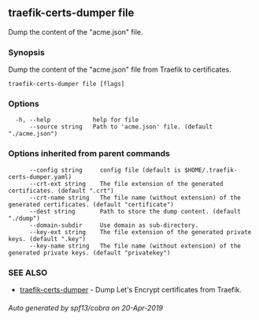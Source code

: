 ## traefik-certs-dumper file

Dump the content of the "acme.json" file.

### Synopsis

Dump the content of the "acme.json" file from Traefik to certificates.

```
traefik-certs-dumper file [flags]
```

### Options

```
  -h, --help            help for file
      --source string   Path to 'acme.json' file. (default "./acme.json")
```

### Options inherited from parent commands

```
      --config string     config file (default is $HOME/.traefik-certs-dumper.yaml)
      --crt-ext string    The file extension of the generated certificates. (default ".crt")
      --crt-name string   The file name (without extension) of the generated certificates. (default "certificate")
      --dest string       Path to store the dump content. (default "./dump")
      --domain-subdir     Use domain as sub-directory.
      --key-ext string    The file extension of the generated private keys. (default ".key")
      --key-name string   The file name (without extension) of the generated private keys. (default "privatekey")
```

### SEE ALSO

* [traefik-certs-dumper](traefik-certs-dumper.md)	 - Dump Let's Encrypt certificates from Traefik.

###### Auto generated by spf13/cobra on 20-Apr-2019
